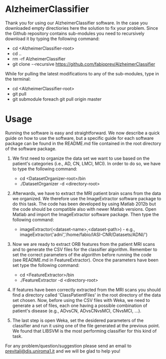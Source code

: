 AlzheimerClassifier
=========

Thank you for using our AlzheimerClassifier software. In the case you downloaded empty directiories
here the solution to fix your problem. Since the Github repository contains sub-modules you need to
recursively download it by typing the following command:
  
  - cd \<AlzheimerClassifier-root\>
  - cd ..
  - rm -rf AlzheimerClassifier
  - git clone --recursive https://github.com/fabioprev/AlzheimerClassifier

While for pulling the latest modifications to any of the sub-modules, type in the terminal:
  
  - cd \<AlzheimerClassifier-root\>
  - git pull
  - git submodule foreach git pull origin master

# Usage

Running the software is easy and straightforward. We now describe a quick guide on how to
use the software, but a specific guide for each software package can be found in the
README.md file contained in the root directory of the software package.

1. We first need to organize the data set we want to use based on the patient's
   categories (i.e., AD, CN, LMCI, MCI). In order to do so, we have to type the 
   following command:
   
      - cd \<DatasetOrganizer-root\>/bin
      - ./DatasetOrganizer -d \<directory-root\>

2. Afterwards, we have to extract the MRI patient brain scans from the data we
   organized. We therefore use the ImageExtractor software package to do this task.
   The code has been developed by using Matlab 2012b but the code should be compatible
   also with newer Matlab versions. Open Matlab and import the ImageExtractor software
   package. Then type the following command:
   
      - imageExtractor(\<dataset-name\>,\<dataset-path\>) - e.g., imageExtractor('adni','/home/fabio/IASI-CNR/Datasets/ADNI/')

3. Now we are ready to extract ORB features from the patient MRI scans and to generate the
   CSV files for the classifier algorithm. Remember to set the correct parameters of the
   algorithm before running the code (see README.md in FeatureExtractor). Once the parameters
   have been set type the following command:
   
      - cd \<FeatureExtractor\>/bin
      - ./FeatureExtractor -d \<directory-root\>

4. If features have been correctly extracted from the MRI scans you should find a directory
   called 'ClassPatientFiles' in the root directory of the data set chosen. Now, before using
   the CSV files with Weka, we need to generate a set of files, each one having a possible
   combination of patient's disease (e.g., ADvsCN, ADvsCNvsMCI, CNvsMCI, ...).

5. The last step is open Weka, set the desidered parameters of the classifier and run it
   using one of the file generated at the previous point. We found that LIBSVM is the most
   performing classifier for this kind of task.
   
For any problem/question/suggestion please send an email to previtali@dis.uniroma1.it and
we will be glad to help you!
